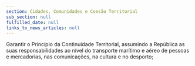 ```yaml
---
section: Cidades, Comunidades e Coesão Territorial
sub_section: null
fulfilled_date: null
links_to_news_articles: null
---
```


Garantir o Princípio da Continuidade Territorial, assumindo a República as suas responsabilidades ao nível do transporte marítimo e aéreo de pessoas e mercadorias, nas comunicações, na cultura e no desporto;